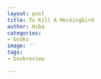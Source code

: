 ```yaml
---
layout: post
title: To Kill A Mockingbird
author: Hiba
categories:
- books
image: ''
tags:
- bookreview

---
```

